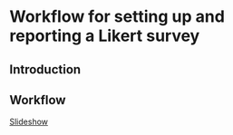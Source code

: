 # Workflow for setting up and reporting a Likert survey

## Introduction

## Workflow

[Slideshow](https://3mmarand.github.io/likert-workflow/#1)